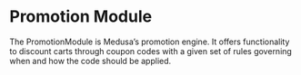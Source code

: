 # Promotion Module

The PromotionModule is Medusa’s promotion engine. It offers functionality to discount carts through coupon codes with a given set of rules governing when and how the code should be applied.
